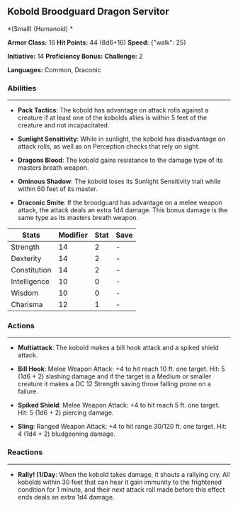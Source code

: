 ## Kobold Broodguard Dragon Servitor
*(Small) (Humanoid) *

**Armor Class:** 16
**Hit Points:** 44 (8d6+16)
**Speed:** {"walk": 25}

**Initiative:** 14
**Proficiency Bonus:**
**Challenge:** 2

**Languages:** Common, Draconic

### Abilities
 --- 
- **Pack Tactics**: The kobold has advantage on attack rolls against a creature if at least one of the kobolds allies is within 5 feet of the creature and not incapacitated.

- **Sunlight Sensitivity**: While in sunlight, the kobold has disadvantage on attack rolls, as well as on Perception checks that rely on sight.

- **Dragons Blood**: The kobold gains resistance to the damage type of its masters breath weapon.

- **Ominous Shadow**: The kobold loses its Sunlight Sensitivity trait while within 60 feet of its master.

- **Draconic Smite**: If the broodguard has advantage on a melee weapon attack, the attack deals an extra 1d4 damage. This bonus damage is the same type as its masters breath weapon.



| Stats | Modifier | Stat | Save
| ---- | ---- | ---- | ---- |
| Strength | 14 | 2 | - |
| Dexterity | 14 | 2 | - |
| Constitution | 14 | 2 | - |
| Intelligence | 10 | 0 | - |
| Wisdom | 10 | 0 | - |
| Charisma | 12 | 1 | - |

### Actions
 --- 
- **Multiattack**: The kobold makes a bill hook attack and a spiked shield attack.

- **Bill Hook**: Melee Weapon Attack: +4 to hit  reach 10 ft.  one target. Hit: 5 (1d6 + 2) slashing damage  and if the target is a Medium or smaller creature  it makes a DC 12 Strength saving throw  falling prone on a failure.

- **Spiked Shield**: Melee Weapon Attack: +4 to hit  reach 5 ft.  one target. Hit: 5 (1d6 + 2) piercing damage.

- **Sling**: Ranged Weapon Attack: +4 to hit  range 30/120 ft.  one target. Hit: 4 (1d4 + 2) bludgeoning damage.

### Reactions
 --- 
- **Rally! (1/Day**: When the kobold takes damage, it shouts a rallying cry. All kobolds within 30 feet that can hear it gain immunity to the frightened condition for 1 minute, and their next attack roll made before this effect ends deals an extra 1d4 damage.

